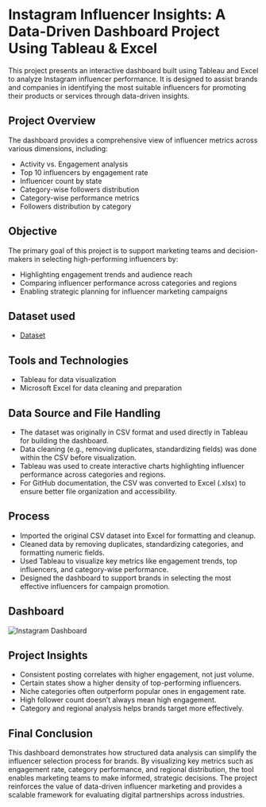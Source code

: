 # Instagram Influencer Insights: A Data-Driven Dashboard Project Using Tableau & Excel

This project presents an interactive dashboard built using Tableau and Excel to analyze Instagram influencer performance. It is designed to assist brands and companies in identifying the most suitable influencers for promoting their products or services through data-driven insights.

## Project Overview

The dashboard provides a comprehensive view of influencer metrics across various dimensions, including:

- Activity vs. Engagement analysis  
- Top 10 influencers by engagement rate  
- Influencer count by state  
- Category-wise followers distribution  
- Category-wise performance metrics  
- Followers distribution by category

## Objective

The primary goal of this project is to support marketing teams and decision-makers in selecting high-performing influencers by:

- Highlighting engagement trends and audience reach  
- Comparing influencer performance across categories and regions  
- Enabling strategic planning for influencer marketing campaigns

## Dataset used
- <a href="https://github.com/Tanishka-Chauhan08/Data-Analysis-Dashboard/blob/main/Instagram_Influencers_Data.xlsx"> Dataset </a>

## Tools and Technologies

- Tableau for data visualization  
- Microsoft Excel for data cleaning and preparation

## Data Source and File Handling

- The dataset was originally in CSV format and used directly in Tableau for building the dashboard.
- Data cleaning (e.g., removing duplicates, standardizing fields) was done within the CSV before visualization.
- Tableau was used to create interactive charts highlighting influencer performance across categories and regions.
- For GitHub documentation, the CSV was converted to Excel (.xlsx) to ensure better file organization and accessibility.

## Process

- Imported the original CSV dataset into Excel for formatting and cleanup.
- Cleaned data by removing duplicates, standardizing categories, and formatting numeric fields.
- Used Tableau to visualize key metrics like engagement trends, top influencers, and category-wise performance.
- Designed the dashboard to support brands in selecting the most effective influencers for campaign promotion.

## Dashboard
![Instagram Dashboard](https://github.com/user-attachments/assets/7af23e0c-3934-439c-b020-f03d747baf92)

## Project Insights

- Consistent posting correlates with higher engagement, not just volume.
- Certain states show a higher density of top-performing influencers.
- Niche categories often outperform popular ones in engagement rate.
- High follower count doesn’t always mean high engagement.
- Category and regional analysis helps brands target more effectively.

## Final Conclusion

This dashboard demonstrates how structured data analysis can simplify the influencer selection process for brands. By visualizing key metrics such as engagement rate, category performance, and regional distribution, the tool enables marketing teams to make informed, strategic decisions. The project reinforces the value of data-driven influencer marketing and provides a scalable framework for evaluating digital partnerships across industries.
